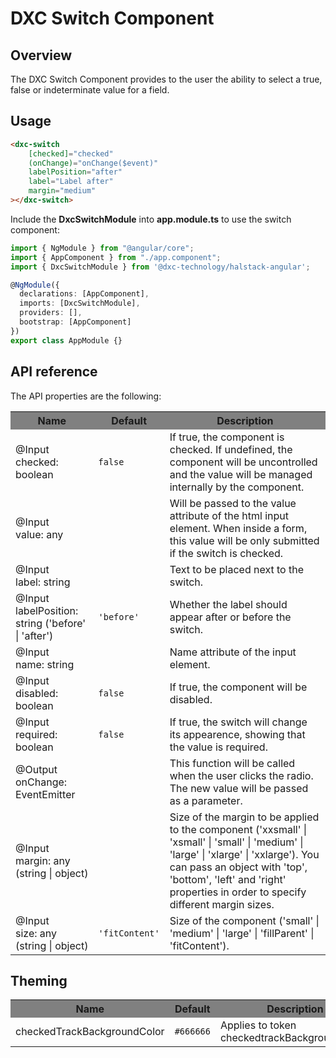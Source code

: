 # DXC Switch Component

## Overview

The DXC Switch Component provides to the user the ability to select a true, false or indeterminate value for a field.

## Usage

```html
<dxc-switch
    [checked]="checked"
    (onChange)="onChange($event)"
    labelPosition="after"
    label="Label after"
    margin="medium"
></dxc-switch>
```

Include the **DxcSwitchModule** into **app.module.ts** to use the switch component:

```ts
import { NgModule } from "@angular/core";
import { AppComponent } from "./app.component";
import { DxcSwitchModule } from '@dxc-technology/halstack-angular';

@NgModule({
  declarations: [AppComponent],
  imports: [DxcSwitchModule],
  providers: [],
  bootstrap: [AppComponent]
})
export class AppModule {}
```

## API reference

The API properties are the following:

<table>
    <tr style="background-color: grey">
        <th>Name</th>
        <th>Default</th>
        <th>Description</th>
    </tr>
    <tr>
        <td>@Input<br>checked: boolean</td>
        <td><code>false</code></td>
        <td>
        If true, the component is checked. If undefined, the component will be
        uncontrolled and the value will be managed internally by the
        component.
        </td>
    </tr>
    <tr>
        <td>@Input<br>value: any</td>
        <td></td>
        <td>
        Will be passed to the value attribute of the html input element. When
        inside a form, this value will be only submitted if the switch is
        checked.
        </td>
    </tr>
    <tr>
        <td>@Input<br>label: string</td>
        <td></td>
        <td>Text to be placed next to the switch.</td>
    </tr>
    <tr>
        <td>@Input<br>labelPosition: string ('before' | 'after')</td>
        <td>
        <code>'before'</code>
        </td>
        <td>Whether the label should appear after or before the switch.</td>
    </tr>
    <tr>
        <td>@Input<br>name: string</td>
        <td></td>
        <td>Name attribute of the input element.</td>
    </tr>
    <tr>
        <td>@Input<br>disabled: boolean</td>
        <td>
        <code>false</code>
        </td>
        <td>If true, the component will be disabled.</td>
    </tr>
    <tr>
        <td>@Input<br>required: boolean</td>
        <td>
        <code>false</code>
        </td>
        <td>
        If true, the switch will change its appearence, showing that the value
        is required.
        </td>
    </tr>
    <tr>
        <td>@Output<br>onChange: EventEmitter</td>
        <td></td>
        <td>
        This function will be called when the user clicks the radio. The new
        value will be passed as a parameter.
        </td>
    </tr>
    <tr>
        <td>@Input<br>margin: any (string | object)</td>
        <td></td>
        <td>
        Size of the margin to be applied to the component ('xxsmall' |
        'xsmall' | 'small' | 'medium' | 'large' | 'xlarge' | 'xxlarge'). You
        can pass an object with 'top', 'bottom', 'left' and 'right' properties
        in order to specify different margin sizes.
        </td>
    </tr>
    <tr>
        <td>@Input<br>size: any (string | object)</td>
        <td>
        <code>'fitContent'</code>
        </td>
        <td>
        Size of the component ('small' | 'medium' | 'large' | 'fillParent' |
        'fitContent').
        </td>
    </tr>
</table>

## Theming
<table>
    <tr style="background-color: grey">
        <th>Name</th>
        <th>Default</th>
        <th>Description</th>
    </tr>
    <tr>
        <td>checkedTrackBackgroundColor</td>
        <td><code>#666666</code></td>
        <td>Applies to token checkedtrackBackgroundColor.</td>
    </tr>
</table>
